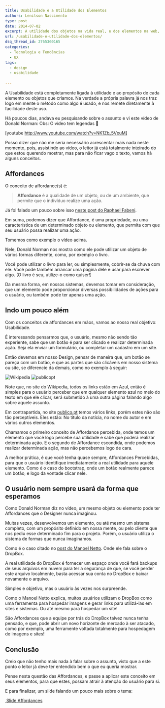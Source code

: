 ```yaml
---
title: Usabilidade e a Utilidade dos Elementos
authors: Lenilson Nascimento
type: post
date: 2014-07-02
excerpt: A utilidade dos objetos na vida real, e dos elementos na web, vão muito além do que o criador imaginou. Já parou pra pensar nisso?
url: /usabilidade-e-utilidade-dos-elementos/
dsq_thread_id: 2765360165
categories:
  - Tecnologia e Tendências
  - UX
tags:
  - design
  - usabilidade

---
```

A Usabilidade está completamente ligada à utilidade e ao propósito de cada elemento ou objetos que criamos. Na verdade a própria palavra já nos traz logo em mente o método como algo é usado, e nos remete diretamente à facilidade deste uso.

Há poucos dias, andava eu pesquisando sobre o assunto e vi este vídeo de Donald Norman: Obs: O vídeo tem legendas 🙂

[youtube http://www.youtube.com/watch?v=NK1Zb_5VxuM]

Posso dizer que não me seria necessário acrescentar mais nada neste momento, pois, assistindo ao vídeo, o leitor já está totalmente inteirado do que estou querendo mostrar, mas para não ficar vago o texto, vamos há alguns conceitos.

## Affordances

O conceito de affordance(s) é:

> **Affordance** é a qualidade de um objeto, ou de um ambiente, que permite que o indivíduo realize uma ação.

Já foi falado um pouco sobre isso [neste post do Raphael Fabeni][1].

Em suma, podemos dizer que Affordance, é uma propriedade, ou uma característica de um determinado objeto ou elemento, que permita com que seu usuário possa realizar uma ação.

Tomemos como exemplo o vídeo acima.

Nele, Donald Norman nos mostra como ele pode utilizar um objeto de vários formas diferente, como, por exemplo o livro.

Você pode utilizar o livro para ler, ou simplesmente, cobrir-se da chuva com ele. Você pode também arrancar uma página dele e usar para escrever algo. (O livro é seu, utilize-o como quiser!)

Da mesma forma, em nossos sistemas, devemos tomar em consideração, que um elemento pode proporcionar diversas possibilidades de ações para o usuário, ou também pode ter apenas uma ação.

## Indo um pouco além

Com os conceitos de affordances em mãos, vamos ao nosso real objetivo: Usabilidade.

É interessando pensarmos que, o usuário, mesmo não sendo tão experiente, sabe que um botão é para ser clicado e realizar determinada ação. Seja ela enviar um formulário, ou completar um cadastro em um site.

Então devemos em nosso Design, pensar de maneira que, um botão se pareça com um botão, e que as partes que são clicáveis em nosso sistema ou site, se diferencie da demais, como no exemplo à seguir:

<img class="alignnone size-full wp-image-43022" src="https://raw.githubusercontent.com/diegoeis/tableless-static-images/master/2014/06/wikipedia.jpg" alt="Wikipedia" width="1150" height="453" srcset="uploads/2014/06/wikipedia.jpg 1150w, uploads/2014/06/wikipedia-400x157.jpg 400w" sizes="(max-width: 1150px) 100vw, 1150px" />

<img class="alignnone size-full wp-image-43024" src="https://raw.githubusercontent.com/diegoeis/tableless-static-images/master/2014/06/publicopt.jpg" alt="publicopt" width="781" height="504" srcset="uploads/2014/06/publicopt.jpg 781w, uploads/2014/06/publicopt-400x258.jpg 400w" sizes="(max-width: 781px) 100vw, 781px" />

Note que, no site do Wikipedia, todos os links estão em Azul, então é simples para o usuário perceber que em qualquer elemento azul no meio do texto em que ele clicar, será submetido à uma outra página falando algo sobre aquele assunto.

Em contrapartida, no site <a title="publico.pt" href="http://www.publico.pt/" target="_blank">publico.pt</a> temos vários links, porém estes não são tão perceptíveis. Eles estão: No título da notícia, no nome do autor e em vários outros elementos.

Chamamos o primeiro conceito de Affordance percebida, onde temos um elemento que você logo percebe sua utilidade e sabe que poderá realizar determinada ação. E o segundo de Affordance escondida, onde podemos realizar determinada ação, mas não percebemos logo de cara.

A melhor prática, é que você tenha quase sempre, Affordances Percebidas, para que o usuário identifique imediatamente a real utilidade para aquele elemento. Como é o caso do bootstrap, onde um botão realmente parece um botão, e logo da vontade clicar nele.

## O usuário nem sempre usará da forma que esperamos

Como Donald Norman diz no vídeo, um mesmo objeto ou elemento pode ter Affordances que o Designer nunca imaginou.

Muitas vezes, desenvolvemos um elemento, ou até mesmo um sistema completo, com um propósito definido em nossa mente, ou pelo cliente que nos pediu esse determinado fim para o projeto. Porém, o usuário utiliza o sistema de formas que nunca imaginamos.

Como é o caso citado no [post do Manoel Netto][2]. Onde ele fala sobre o DropBox.

A real utilidade do DropBox é fornecer um espaço onde você fará backups de seus arquivos em nuvem para ter a segurança de que, se você perder este arquivo localmente, basta acessar sua conta no DropBox e baixar novamente o arquivo.

Simples e objetivo, mas o usuário às vezes nos surpreende.

Como o Manoel Netto explica, muitos usuários utilizam o DropBox como uma ferramenta para hospedar imagens e gerar links para utilizá-las em sites e sistemas. Ou até mesmo para hospedar um site!

São Affordances que a equipe por trás do DropBox talvez nunca tenha pensado, e que, pode abrir um novo horizonte de mercado à ser atacado, como por exemplo, uma ferramente voltada totalmente para hospedagem de imagens e sites!

## Conclusão

Creio que não tenho mais nada à falar sobre o assunto, visto que a este ponto o leitor já deve ter entendido bem o que eu queria mostrar.

Pense nesta questão das Affordances, e passe a aplicar este conceito em seus elementos, para que estes, possam atrair à atenção do usuário para si.

E para finalizar, um slide falando um pouco mais sobre o tema:

<a title="Slide Affordances" href="http://pt.slideshare.net/ivogomes/affordance-5740794" target="_blank"> Slide Affordances</a>

 [1]: http://tableless.com.br/transicoes-inteligentes-na-experiencia-usuario/ "neste post do Raphael Fabeni"
 [2]: http://tableless.com.br/cinco-tipos-de-aplicativos-que-voce-deveria-usar-corretamente/ "Cinco tipos de aplicativos que você deveria usar corretamente"